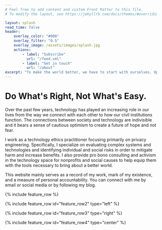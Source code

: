 ```yaml
---
# Feel free to add content and custom Front Matter to this file.
# To modify the layout, see https://jekyllrb.com/docs/themes/#overriding-theme-defaults

layout: splash
read_time: false
header:
    overlay_color: "#000"
    overlay_filter: "0.5"
    overlay_image: /assets/images/splash.jpg
    actions:
        - label: "Subscribe"
          url: "/feed.xml"
        - label: "Get in touch"
          url: "/about"
excerpt: "To make the world better, we have to start with ourselves. Upon self-purification and excellence can we hope to create a world that's better than the one we came into. We must strive to do what is right, not what is easy."
---
```


# Do What's Right, Not What's Easy.
Over the past few years, technology has played an increasing role in our lives from the way we connect with each other to how our civil institutions function. The connections between society and technology are indivisible and it bears a sense of cautious optimism to create a future of hope and not fear.

I work as a technology ethics practitioner focusing primarily on privacy engineering. Specifically, I specialize on evaluating complex systems and technologies and identifying individual and social risks in order to mitigate harm and increase benefits. I also provide pro bono consulting and activism in the technology space for nonprofits and social causes to help equip them with the tools necessary to bring about a better world.

This website mainly serves as a record of my work, mark of my existence, and a measure of personal accountability. You can connect with me by email or social media or by following my blog.

{% include feature_row %}

{% include feature_row id="feature_row2" type="left" %}

{% include feature_row id="feature_row3" type="right" %}

{% include feature_row id="feature_row4" type="center" %}
